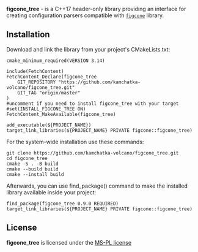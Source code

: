 **figcone_tree** - is a C++17 header-only library providing an interface for creating configuration parsers compatible with [`figcone`](https://github.com/kamchatka-volcano/figcone) library. 


## Installation
Download and link the library from your project's CMakeLists.txt:
```
cmake_minimum_required(VERSION 3.14)

include(FetchContent)
FetchContent_Declare(figcone_tree
    GIT_REPOSITORY "https://github.com/kamchatka-volcano/figcone_tree.git"
    GIT_TAG "origin/master"
)
#uncomment if you need to install figcone_tree with your target
#set(INSTALL_FIGCONE_TREE ON)
FetchContent_MakeAvailable(figcone_tree)

add_executable(${PROJECT_NAME})
target_link_libraries(${PROJECT_NAME} PRIVATE figcone::figcone_tree)
```

For the system-wide installation use these commands:
```
git clone https://github.com/kamchatka-volcano/figcone_tree.git
cd figcone_tree
cmake -S . -B build
cmake --build build
cmake --install build
```

Afterwards, you can use find_package() command to make the installed library available inside your project:
```
find_package(figcone_tree 0.9.0 REQUIRED)
target_link_libraries(${PROJECT_NAME} PRIVATE figcone::figcone_tree)   
```

## License
**figcone_tree** is licensed under the [MS-PL license](/LICENSE.md)  
